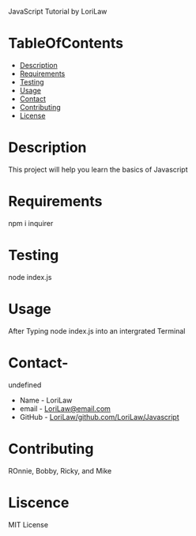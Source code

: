 JavaScript Tutorial
 by LoriLaw
# TableOfContents
* [Description](#description)
* [Requirements](#requirements)
* [Testing](#testing)
* [Usage](#usage)
* [Contact](#contact)
* [Contributing](#contributing)
* [License](#Liscence)
# Description
This project will help you learn the basics of Javascript
# Requirements
npm i inquirer
# Testing
node index.js
# Usage
After Typing node index.js into an intergrated Terminal
# Contact-
undefined
* Name - LoriLaw
* email - LoriLaw@email.com
* GitHub - [LoriLaw/github.com/LoriLaw/Javascript](https://github.com/LoriLaw/github.com/LoriLaw/Javascript)
# Contributing
ROnnie, Bobby, Ricky, and Mike
# Liscence
MIT License